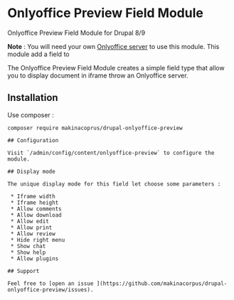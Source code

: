 # Onlyoffice Preview Field Module

Onlyoffice Preview Field Module for Drupal 8/9

**Note** : You will need your own [Onlyoffice server](https://www.onlyoffice.com/fr/) to use this module.
This module add a field to

The Onlyoffice Preview Field Module creates a simple field type that allow you to display document in iframe throw an Onlyoffice server.

## Installation

Use composer :
```
composer require makinacoprus/drupal-onlyoffice-preview

## Configuration

Visit `/admin/config/content/onlyoffice-preview` to configure the module.

## Display mode

The unique display mode for this field let choose some parameters :

 * Iframe width
 * Iframe height
 * Allow comments
 * Allow download
 * Allow edit
 * Allow print
 * Allow review
 * Hide right menu
 * Show chat
 * Show help
 * Allow plugins

## Support

Feel free to [open an issue ](https://github.com/makinacorpus/drupal-onlyoffice-preview/issues).